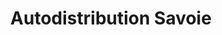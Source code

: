 ---
title: "Autodistribution Savoie"
url: /saint-jean-de-maurienne/autodistribution-savoie/
shop: pièces de voitures
---